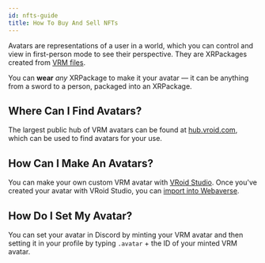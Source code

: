 ```yaml
---
id: nfts-guide 
title: How To Buy And Sell NFTs 
---
```


Avatars are representations of a user in a world, which you can control and view in first-person mode to see their perspective. They are XRPackages created from <a href="https://vrm.dev/en" target="_blank" rel="noopener noreferrer">VRM files</a>.

You can **wear** _any_ XRPackage to make it your avatar &mdash; it can be anything from a sword to a person, packaged into an XRPackage.


## Where Can I Find Avatars?

The largest public hub of VRM avatars can be found at <a href="https://hub.vroid.com/en/models" target="_blank" rel="noopener noreferrer">hub.vroid.com</a>, which can be used to find avatars for your use.

## How Can I Make An Avatars?

You can make your own custom VRM avatar with [VRoid Studio](https://vroid.com/en/studio/). Once you've created your avatar with VRoid Studio, you can [import into Webaverse](../developers/importing-from-vroid-studio).

## How Do I Set My Avatar?

You can set your avatar in Discord by minting your VRM avatar and then setting it in your profile by typing `.avatar` + the ID of your minted VRM avatar.
